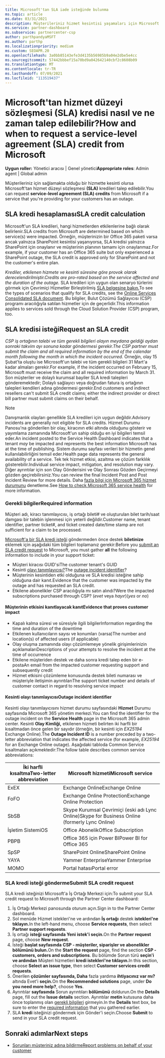 ```yaml
---
title: Microsoft'tan SLA iade isteğinde bulunma
ms.topic: article
ms.date: 03/31/2021
description: Müşterileriniz hizmet kesintisi yaşamaları için Microsoft'tan hizmet düzeyi sözleşmesi (SLA) kredisi talep etmek için avantajları, kısıtlamaları ve yordamları öğrenin.
ms.service: partner-dashboard
ms.subservice: partnercenter-csp
author: parthpandyaMSFT
ms.author: parthp
ms.localizationpriority: medium
ms.custom: SEOAPR.20
ms.openlocfilehash: 3a0bb85143efe3d4135b56985b9a04e2dbe5e4cc
ms.sourcegitcommit: 57442bbbef15a70bd9a042642140cbf2c8608b09
ms.translationtype: MT
ms.contentlocale: tr-TR
ms.lasthandoff: 07/09/2021
ms.locfileid: "113519437"
---
```

# <a name="how-and-when-to-request-a-service-level-agreement-sla-credit-from-microsoft"></a><span data-ttu-id="58d0a-103">Microsoft'tan hizmet düzeyi sözleşmesi (SLA) kredisi nasıl ve ne zaman talep edilebilir?</span><span class="sxs-lookup"><span data-stu-id="58d0a-103">How and when to request a service-level agreement (SLA) credit from Microsoft</span></span>

<span data-ttu-id="58d0a-104">**Uygun roller:** Yönetici aracısı | Genel yönetici</span><span class="sxs-lookup"><span data-stu-id="58d0a-104">**Appropriate roles**: Admin agent | Global admin</span></span>

<span data-ttu-id="58d0a-105">Müşterileriniz için sağlamakta olduğu bir hizmette kesinti olursa Microsoft'tan hizmet düzeyi sözleşmesi **(SLA)** kredileri talep edilebilir.</span><span class="sxs-lookup"><span data-stu-id="58d0a-105">You can request **service-level agreement (SLA) credits** from Microsoft if a service that you're providing for your customers has an outage.</span></span>

## <a name="sla-credit-calculation"></a><span data-ttu-id="58d0a-106">SLA kredi hesaplaması</span><span class="sxs-lookup"><span data-stu-id="58d0a-106">SLA credit calculation</span></span>

<span data-ttu-id="58d0a-107">Microsoft'un SLA kredileri, hangi hizmetlerden etkilenlerine bağlı olarak belirlenir.</span><span class="sxs-lookup"><span data-stu-id="58d0a-107">SLA credits from Microsoft are determined based on which service(s) were impacted.</span></span> <span data-ttu-id="58d0a-108">Örneğin, müşterinizin bir Office 365 paketi varsa ancak yalnızca SharePoint kesintisi yaşanıyorsa, SLA kredisi yalnızca SharePoint için onaylanır ve müşterinin planının tamamı için onaylanmaz.</span><span class="sxs-lookup"><span data-stu-id="58d0a-108">For example, if your customer has an Office 365 suite but only experienced a SharePoint outage, the SLA credit is approved only for SharePoint and not the customer's entire plan.</span></span>

<span data-ttu-id="58d0a-109">*Krediler, etkilenen hizmete ve kesinti süresine göre provok olarak derecelendirilmiştir.*</span><span class="sxs-lookup"><span data-stu-id="58d0a-109">*Credits are pro-rated based on the service affected and the duration of the outage.*</span></span> <span data-ttu-id="58d0a-110">SLA kredileri için uygun olan senaryo türlerini görmek için Çevrimiçi Hizmetler Birleştirilmiş [SLA belgesine bakın.](http://www.microsoftvolumelicensing.com/DocumentSearch.aspx?Mode=3&DocumentTypeId=37)</span><span class="sxs-lookup"><span data-stu-id="58d0a-110">To see the types of scenarios that qualify for SLA credits, see the [Online Services Consolidated SLA document](http://www.microsoftvolumelicensing.com/DocumentSearch.aspx?Mode=3&DocumentTypeId=37).</span></span> <span data-ttu-id="58d0a-111">Bu bilgiler, Bulut Çözümü Sağlayıcısı (CSP) programı aracılığıyla satılan hizmetler için de geçerlidir.</span><span class="sxs-lookup"><span data-stu-id="58d0a-111">This information applies to services sold through the Cloud Solution Provider (CSP) program, too.</span></span>


## <a name="request-an-sla-credit"></a><span data-ttu-id="58d0a-112">SLA kredisi isteği</span><span class="sxs-lookup"><span data-stu-id="58d0a-112">Request an SLA credit</span></span>

<span data-ttu-id="58d0a-113">*CSP iş ortağının talebi ve tüm gerekli bilgileri olayın meydana geldiği aydan sonraki takvim ayı sonuna kadar göndermesi gerekir.*</span><span class="sxs-lookup"><span data-stu-id="58d0a-113">*The CSP partner must submit the claim and all required information by the end of the calendar month following the month in which the incident occurred.*</span></span> <span data-ttu-id="58d0a-114">Örneğin, olay 15 Şubat'ta oluştu ise Microsoft'un talebi ve tüm gerekli bilgileri 31 Mart'a kadar almaları gerekir.</span><span class="sxs-lookup"><span data-stu-id="58d0a-114">For example, if the incident occurred on February 15, Microsoft must receive the claim and all required information by March 31.</span></span> <span data-ttu-id="58d0a-115">Son müşteriler ve dolaylı kurumsal bayiler SLA kredi talepleri gönderemektedir; Dolaylı sağlayıcı veya doğrudan fatura iş ortağının talepleri kendileri adına göndermesi gerekir.</span><span class="sxs-lookup"><span data-stu-id="58d0a-115">End customers and indirect resellers can't submit SLA credit claims; either the indirect provider or direct bill partner must submit claims on their behalf.</span></span>

> [!NOTE]
> <span data-ttu-id="58d0a-116">Danışmanlık olayları genellikle SLA kredileri için uygun değildir.</span><span class="sxs-lookup"><span data-stu-id="58d0a-116">Advisory incidents are generally not eligible for SLA credits.</span></span> <span data-ttu-id="58d0a-117">Hizmet Durumu Panosu'na gönderilen bir  olay, kiracının etki altında olduğunu gösterir ve yayımlama zamanında Microsoft'un sahip olduğu en iyi bilgileri temsil eder.</span><span class="sxs-lookup"><span data-stu-id="58d0a-117">An incident posted to the Service Health Dashboard indicates that a tenant *may* be impacted and represents the best information Microsoft has at the time of publishing.</span></span> <span data-ttu-id="58d0a-118">Sistem durumu sayfası verileri bir hizmetin genel kullanılabilirliğini temsil eder.</span><span class="sxs-lookup"><span data-stu-id="58d0a-118">Health page data represents the general availability of a service.</span></span> <span data-ttu-id="58d0a-119">Tek tek hizmet etkisi, azaltma ve çözüm farklılık gösterebilir.</span><span class="sxs-lookup"><span data-stu-id="58d0a-119">Individual service impact, mitigation, and resolution may vary.</span></span> <span data-ttu-id="58d0a-120">Diğer ayrıntılar için son Olay Gönderisini ve Olay Sonrası Gözden Geçirmeyi gözden geçirebilirsiniz.</span><span class="sxs-lookup"><span data-stu-id="58d0a-120">You can review the final Incident Post and Post Incident Review for more details.</span></span> <span data-ttu-id="58d0a-121">Daha [fazla bilgi için Microsoft 365 hizmet durumunu](/microsoft-365/enterprise/view-service-health#incidents-and-advisories) denetleme.</span><span class="sxs-lookup"><span data-stu-id="58d0a-121">See [How to check Microsoft 365 service health](/microsoft-365/enterprise/view-service-health#incidents-and-advisories) for more information.</span></span>

### <a name="required-information"></a><span data-ttu-id="58d0a-122">Gerekli bilgiler</span><span class="sxs-lookup"><span data-stu-id="58d0a-122">Required information</span></span>

<span data-ttu-id="58d0a-123">Müşteri adı, kiracı tanımlayıcısı, iş ortağı bileti# ve oluşturulan bilet tarih/saat damgası bir talebin işlenmesi için yeterli değildir.</span><span class="sxs-lookup"><span data-stu-id="58d0a-123">Customer name, tenant identifier, partner ticket#, and ticket created date/time stamp are not sufficient for a claim to be processed.</span></span>

<span data-ttu-id="58d0a-124">[Microsoft'a bir SLA kredi isteği](#submit-sla-credit-request) göndermeden önce destek **biletinize** eklemek için aşağıdaki tüm bilgileri toplamanız gerekir:</span><span class="sxs-lookup"><span data-stu-id="58d0a-124">Before you [submit an SLA credit request](#submit-sla-credit-request) to Microsoft, you must gather **all** the following information to include in your support ticket:</span></span>

- <span data-ttu-id="58d0a-125">Müşteri kiracısı GUID'si</span><span class="sxs-lookup"><span data-stu-id="58d0a-125">The customer tenant's GUID</span></span>
- <span data-ttu-id="58d0a-126">Kesinti [olayı tanımlayıcısı?](#outage-incident-identifier)</span><span class="sxs-lookup"><span data-stu-id="58d0a-126">The [outage incident identifier](#outage-incident-identifier)?</span></span>
- <span data-ttu-id="58d0a-127">Müşterinin kesintiden etki olduğuna ve SLA kredisi isteğine sahip olduğuna dair kanıt.</span><span class="sxs-lookup"><span data-stu-id="58d0a-127">Evidence that the customer was impacted by the outage and has requested an SLA credit.</span></span>
- <span data-ttu-id="58d0a-128">Etkilene abonelikler CSP aracılığıyla mı satın alındı?</span><span class="sxs-lookup"><span data-stu-id="58d0a-128">Were the impacted subscriptions purchased through CSP?</span></span> <span data-ttu-id="58d0a-129">(*evet* veya *hayır*)</span><span class="sxs-lookup"><span data-stu-id="58d0a-129">(*yes* or *no*)</span></span>

#### <a name="evidence-that-proves-customer-impact"></a><span data-ttu-id="58d0a-130">Müşterinin etkisini kanıtlayacak kanıt</span><span class="sxs-lookup"><span data-stu-id="58d0a-130">Evidence that proves customer impact</span></span>

- <span data-ttu-id="58d0a-131">Kapalı kalma süresi ve süresiyle ilgili bilgiler</span><span class="sxs-lookup"><span data-stu-id="58d0a-131">Information regarding the time and duration of the downtime</span></span>
- <span data-ttu-id="58d0a-132">Etkilenen kullanıcıların sayısı ve konumları (varsa)</span><span class="sxs-lookup"><span data-stu-id="58d0a-132">The number and location(s) of affected users (if applicable)</span></span>
- <span data-ttu-id="58d0a-133">Olay oluşma zamanında olayı çözümlemeye yönelik girişimlerinizin açıklamaları</span><span class="sxs-lookup"><span data-stu-id="58d0a-133">Descriptions of your attempts to resolve the incident at the time of occurrence</span></span>
- <span data-ttu-id="58d0a-134">Etkilene müşteriden destek ve daha sonra kredi talep eden bir e-posta</span><span class="sxs-lookup"><span data-stu-id="58d0a-134">An email from the impacted customer requesting support and subsequently credit</span></span>
- <span data-ttu-id="58d0a-135">Hizmet etkisini çözümleme konusunda destek bileti numarası ve müşteriyle iletişimin ayrıntıları</span><span class="sxs-lookup"><span data-stu-id="58d0a-135">The support ticket number and details of customer contact in regard to resolving service impact</span></span>


#### <a name="outage-incident-identifier"></a><span data-ttu-id="58d0a-136">Kesinti olayı tanımlayıcısı</span><span class="sxs-lookup"><span data-stu-id="58d0a-136">Outage incident identifier</span></span>

<span data-ttu-id="58d0a-137">Kesinti olayı tanımlayıcısını hizmet durumu sayfasındaki **Hizmet** Durumu sayfasında Microsoft 365 yönetim merkezi.</span><span class="sxs-lookup"><span data-stu-id="58d0a-137">You can find the identifier for the outage incident on the **Service Health** page in the Microsoft 365 admin center.</span></span> <span data-ttu-id="58d0a-138">Kesinti **Olay Kimliği,** etkilenen hizmeti belirten iki harfli bir kısaltmadan önce gelen bir sayıdır (örneğin, bir kesinti için *EX25194* Exchange Online).</span><span class="sxs-lookup"><span data-stu-id="58d0a-138">The **Outage Incident ID** is a number preceded by a two-letter abbreviation that indicates the affected service (for example, *EX25194* for an Exchange Online outage).</span></span> <span data-ttu-id="58d0a-139">Aşağıdaki tabloda Common Service kısaltmaları açıkmektedir:</span><span class="sxs-lookup"><span data-stu-id="58d0a-139">The follow table describes common service abbreviations:</span></span>

| <span data-ttu-id="58d0a-140">İki harfli kısaltma</span><span class="sxs-lookup"><span data-stu-id="58d0a-140">Two-letter abbreviation</span></span> | <span data-ttu-id="58d0a-141">Microsoft hizmeti</span><span class="sxs-lookup"><span data-stu-id="58d0a-141">Microsoft service</span></span> |
| ----------------------- | ----------------- |
| <span data-ttu-id="58d0a-142">Ex</span><span class="sxs-lookup"><span data-stu-id="58d0a-142">EX</span></span> | <span data-ttu-id="58d0a-143">Exchange Online</span><span class="sxs-lookup"><span data-stu-id="58d0a-143">Exchange Online</span></span> |
| <span data-ttu-id="58d0a-144">Fo</span><span class="sxs-lookup"><span data-stu-id="58d0a-144">FO</span></span> | <span data-ttu-id="58d0a-145">Exchange Online Protection</span><span class="sxs-lookup"><span data-stu-id="58d0a-145">Exchange Online Protection</span></span> |
| <span data-ttu-id="58d0a-146">Sb</span><span class="sxs-lookup"><span data-stu-id="58d0a-146">SB</span></span> | <span data-ttu-id="58d0a-147">Skype Kurumsal Çevrimiçi (eski adı Lync Online)</span><span class="sxs-lookup"><span data-stu-id="58d0a-147">Skype for Business Online (formerly Lync Online)</span></span> |
| <span data-ttu-id="58d0a-148">İşletim Sistemi</span><span class="sxs-lookup"><span data-stu-id="58d0a-148">OS</span></span> | <span data-ttu-id="58d0a-149">Office Abonelik</span><span class="sxs-lookup"><span data-stu-id="58d0a-149">Office Subscription</span></span> |
| <span data-ttu-id="58d0a-150">PB</span><span class="sxs-lookup"><span data-stu-id="58d0a-150">PB</span></span> | <span data-ttu-id="58d0a-151">Office 365 için Power BI</span><span class="sxs-lookup"><span data-stu-id="58d0a-151">Power BI for Office 365</span></span> |
| <span data-ttu-id="58d0a-152">Sp</span><span class="sxs-lookup"><span data-stu-id="58d0a-152">SP</span></span> | <span data-ttu-id="58d0a-153">SharePoint Online</span><span class="sxs-lookup"><span data-stu-id="58d0a-153">SharePoint Online</span></span> |
| <span data-ttu-id="58d0a-154">YA</span><span class="sxs-lookup"><span data-stu-id="58d0a-154">YA</span></span> | <span data-ttu-id="58d0a-155">Yammer Enterprise</span><span class="sxs-lookup"><span data-stu-id="58d0a-155">Yammer Enterprise</span></span> |
| <span data-ttu-id="58d0a-156">MO</span><span class="sxs-lookup"><span data-stu-id="58d0a-156">MO</span></span> | <span data-ttu-id="58d0a-157">Portal hatası</span><span class="sxs-lookup"><span data-stu-id="58d0a-157">Portal error</span></span> |

### <a name="submit-sla-credit-request"></a><span data-ttu-id="58d0a-158">SLA kredi isteği gönderme</span><span class="sxs-lookup"><span data-stu-id="58d0a-158">Submit SLA credit request</span></span>

<span data-ttu-id="58d0a-159">SLA kredi isteğinizi Microsoft'a İş Ortağı Merkezi için:</span><span class="sxs-lookup"><span data-stu-id="58d0a-159">To submit your SLA credit request to Microsoft through the Partner Center dashboard:</span></span>

1. <span data-ttu-id="58d0a-160">İş Ortağı Merkezi panosunda oturum açın.</span><span class="sxs-lookup"><span data-stu-id="58d0a-160">Sign in to the Partner Center dashboard.</span></span>
2. <span data-ttu-id="58d0a-161">Sol menüde Hizmet istekleri'ne ve ardından **İş ortağı** destek **istekleri'ne tıklayın.**</span><span class="sxs-lookup"><span data-stu-id="58d0a-161">In the left-hand menu, choose **Service requests**, then select **Partner support requests**.</span></span>
3. <span data-ttu-id="58d0a-162">İş ortağı **isteği sayfasında Yeni** **istek'i seçin.**</span><span class="sxs-lookup"><span data-stu-id="58d0a-162">On the **Partner request** page, choose **New request**.</span></span>
4. <span data-ttu-id="58d0a-163">İsteği **başlat sayfasında** **CSP - müşteriler, siparişler ve abonelikler bölümünü bulun.**</span><span class="sxs-lookup"><span data-stu-id="58d0a-163">On the **Start the request** page, find the section **CSP - customers, orders and subscriptions**.</span></span> <span data-ttu-id="58d0a-164">Bu bölümde Sorun türü **seçin'i ve ardından** Müşteri hizmetleri **kredi istekleri'ne tıklayın.**</span><span class="sxs-lookup"><span data-stu-id="58d0a-164">In this section, choose **Select an issue type**, then select **Customer services credit requests**.</span></span>
5. <span data-ttu-id="58d0a-165">Önerilen **çözümler sayfasında, Daha** fazla yardıma **ihtiyacınız var mı?** altında Evet'i **seçin.**</span><span class="sxs-lookup"><span data-stu-id="58d0a-165">On the **Recommended solutions** page, under **Do you need more help?**, choose **Yes**.</span></span>
6. <span data-ttu-id="58d0a-166">Ayrıntılar **sayfasında** Sorun ayrıntıları **bölümünü** doldurun.</span><span class="sxs-lookup"><span data-stu-id="58d0a-166">On the **Details** page, fill out the **Issue details** section.</span></span> <span data-ttu-id="58d0a-167">Ayrıntılar **metin** kutusuna daha önce toplanmış olan [gerekli bilgileri](#required-information) girmeyin.</span><span class="sxs-lookup"><span data-stu-id="58d0a-167">In the **Details** text box, be sure to enter the [required information](#required-information) that you gathered earlier.</span></span>
7. <span data-ttu-id="58d0a-168">SLA **kredi** isteğinizi göndermek için Gönder'i seçin.</span><span class="sxs-lookup"><span data-stu-id="58d0a-168">Choose **Submit** to send in your SLA credit request.</span></span>

## <a name="next-steps"></a><span data-ttu-id="58d0a-169">Sonraki adımlar</span><span class="sxs-lookup"><span data-stu-id="58d0a-169">Next steps</span></span>

- [<span data-ttu-id="58d0a-170">Sorunları müşteriniz adına bildirme</span><span class="sxs-lookup"><span data-stu-id="58d0a-170">Report problems on behalf of your customer</span></span>](report-problems-on-behalf-of-a-customer.md)
